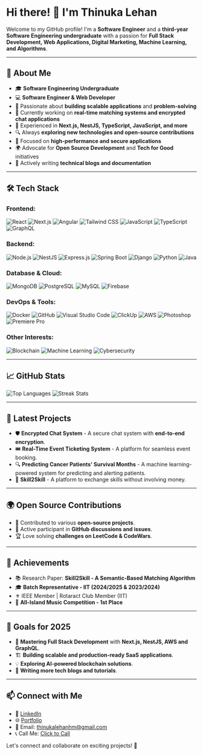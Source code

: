 # Hi there! 👋 I'm Thinuka Lehan

Welcome to my GitHub profile! I'm a **Software Engineer** and a **third-year Software Engineering undergraduate** with a passion for **Full Stack Development, Web Applications, Digital Marketing, Machine Learning, and Algorithms**.

---

## 🚀 About Me
- 🎓 **Software Engineering Undergraduate**
- 💻 **Software Engineer & Web Developer**
- 🚀 Passionate about **building scalable applications** and **problem-solving**
- 🎯 Currently working on **real-time matching systems and encrypted chat applications**
- 🧀 Experienced in **Next.js, NestJS, TypeScript, JavaScript, and more**
- 🔍 Always **exploring new technologies and open-source contributions**
- 🎯 Focused on **high-performance and secure applications**
- 🌍 Advocate for **Open Source Development** and **Tech for Good** initiatives
- 📝 Actively writing **technical blogs and documentation**

---

## 🛠 Tech Stack
### Frontend:
![React](https://img.shields.io/badge/-React-61DAFB?logo=react&logoColor=white&style=for-the-badge)
![Next.js](https://img.shields.io/badge/-Next.js-000000?logo=next.js&logoColor=white&style=for-the-badge)
![Angular](https://img.shields.io/badge/-Angular-DD0031?logo=angular&logoColor=white&style=for-the-badge)
![Tailwind CSS](https://img.shields.io/badge/-TailwindCSS-38B2AC?logo=tailwind-css&logoColor=white&style=for-the-badge)
![JavaScript](https://img.shields.io/badge/-JavaScript-F7DF1E?logo=javascript&logoColor=black&style=for-the-badge)
![TypeScript](https://img.shields.io/badge/-TypeScript-007ACC?logo=typescript&logoColor=white&style=for-the-badge)
![GraphQL](https://img.shields.io/badge/-GraphQL-E10098?logo=graphql&logoColor=white&style=for-the-badge)

### Backend:
![Node.js](https://img.shields.io/badge/-Node.js-339933?logo=node.js&logoColor=white&style=for-the-badge)
![NestJS](https://img.shields.io/badge/-NestJS-E0234E?logo=nestjs&logoColor=white&style=for-the-badge)
![Express.js](https://img.shields.io/badge/-Express.js-000000?logo=express&logoColor=white&style=for-the-badge)
![Spring Boot](https://img.shields.io/badge/-SpringBoot-6DB33F?logo=spring-boot&logoColor=white&style=for-the-badge)
![Django](https://img.shields.io/badge/-Django-092E20?logo=django&logoColor=white&style=for-the-badge)
![Python](https://img.shields.io/badge/-Python-3776AB?logo=python&logoColor=white&style=for-the-badge)
![Java](https://img.shields.io/badge/-Java-007396?logo=java&logoColor=white&style=for-the-badge)

### **Database & Cloud:**
![MongoDB](https://img.shields.io/badge/-MongoDB-47A248?logo=mongodb&logoColor=white&style=for-the-badge)
![PostgreSQL](https://img.shields.io/badge/-PostgreSQL-336791?logo=postgresql&logoColor=white&style=for-the-badge)
![MySQL](https://img.shields.io/badge/-MySQL-4479A1?logo=mysql&logoColor=white&style=for-the-badge)
![Firebase](https://img.shields.io/badge/-Firebase-FFCA28?logo=firebase&logoColor=black&style=for-the-badge)

### DevOps & Tools:
![Docker](https://img.shields.io/badge/-Docker-2496ED?logo=docker&logoColor=white&style=for-the-badge)
![GitHub](https://img.shields.io/badge/-GitHub-181717?logo=github&logoColor=white&style=for-the-badge)
![Visual Studio Code](https://img.shields.io/badge/-VS%20Code-007ACC?logo=visual-studio-code&logoColor=white&style=for-the-badge)
![ClickUp](https://img.shields.io/badge/-ClickUp-7B68EE?logo=clickup&logoColor=white&style=for-the-badge)
![AWS](https://img.shields.io/badge/-AWS-FF9900?logo=amazonaws&logoColor=white&style=for-the-badge)
![Photoshop](https://img.shields.io/badge/-Photoshop-31A8FF?logo=adobe-photoshop&logoColor=white&style=for-the-badge)
![Premiere Pro](https://img.shields.io/badge/-Premiere%20Pro-9999FF?logo=adobe-premiere-pro&logoColor=white&style=for-the-badge)

### Other Interests:
![Blockchain](https://img.shields.io/badge/-Blockchain-121D33?logo=ethereum&logoColor=white&style=for-the-badge)
![Machine Learning](https://img.shields.io/badge/-Machine%20Learning-FF6F00?logo=tensorflow&logoColor=white&style=for-the-badge)
![Cybersecurity](https://img.shields.io/badge/-Cybersecurity-00758F?logo=kaspersky&logoColor=white&style=for-the-badge)

---

## 📈 GitHub Stats
![Top Languages](https://github-readme-stats.vercel.app/api/top-langs/?username=ThinukaLehan&layout=compact&theme=radical)
![Streak Stats](https://github-readme-streak-stats.herokuapp.com/?user=ThinukaLehan&theme=radical)

---

## 🚀 Latest Projects
- 🛡 **Encrypted Chat System** - A secure chat system with **end-to-end encryption**.
- 🎟 **Real-Time Event Ticketing System** - A platform for seamless event booking.
- 🔍 **Predicting Cancer Patients' Survival Months** - A machine learning-powered system for predicting and alerting patients.
- 🤝 **Skill2Skill** - A platform to exchange skills without involving money.

---

## 🌍 Open Source Contributions
- 🔗 Contributed to various **open-source projects**.
- 🚀 Active participant in **GitHub discussions and issues**.
- 🏆 Love solving **challenges on LeetCode & CodeWars**.

---

## 🌟 Achievements
- 📚 Research Paper: **Skill2Skill - A Semantic-Based Matching Algorithm**
- 🎓 **Batch Representative - IIT (2024/2025 & 2023/2024)**
- ⚜️ IEEE Member | Rotaract Club Member (IIT)
- 🎤 **All-Island Music Competition - 1st Place**

---

## 🎯 Goals for 2025
- 🚀 **Mastering Full Stack Development** with **Next.js, NestJS, AWS and GraphQL**.
- 🏗 **Building scalable and production-ready SaaS applications**.
- 💡 **Exploring AI-powered blockchain solutions**.
- 📝 **Writing more tech blogs and tutorials**.

---

## 📫 Connect with Me
- 💼 [LinkedIn](https://www.linkedin.com/in/thinuka-lehan/)
- 🌐 [Portfolio](https://thinukalehan.com)
- 📧 Email: [thinukalehanhm@gmail.com](mailto:thinukalehanhm@gmail.com)
- 📞 Call Me: [Click to Call](tel:+94717557551)

Let's connect and collaborate on exciting projects! 🚀
